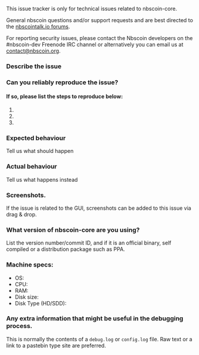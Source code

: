 <!--- Remove sections that do not apply -->

This issue tracker is only for technical issues related to nbscoin-core.

General nbscoin questions and/or support requests and are best directed to the [nbscointalk.io forums](https://nbscointalk.io/).

For reporting security issues, please contact the Nbscoin developers on the #nbscoin-dev Freenode IRC channel or alternatively you can email us at contact@nbscoin.org.

### Describe the issue

### Can you reliably reproduce the issue?
#### If so, please list the steps to reproduce below:
1.
2.
3.

### Expected behaviour
Tell us what should happen

### Actual behaviour
Tell us what happens instead

### Screenshots.
If the issue is related to the GUI, screenshots can be added to this issue via drag & drop.

### What version of nbscoin-core are you using?
List the version number/commit ID, and if it is an official binary, self compiled or a distribution package such as PPA.

### Machine specs:
- OS:
- CPU:
- RAM:
- Disk size:
- Disk Type (HD/SDD):

### Any extra information that might be useful in the debugging process.
This is normally the contents of a `debug.log` or `config.log` file. Raw text or a link to a pastebin type site are preferred.
